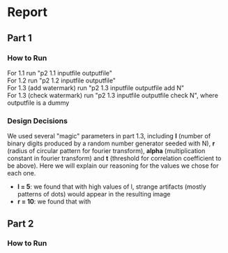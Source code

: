 # Report
## Part 1
### How to Run
For 1.1 run "p2 1.1 inputfile outputfile"  
For 1.2 run "p2 1.2 inputfile outputfile"  
For 1.3 (add watermark) run "p2 1.3 inputfile outputfile add N"  
For 1.3 (check watermark) run "p2 1.3 inputfile outputfile check N", where outputfile is a dummy  

### Design Decisions
We used several "magic" parameters in part 1.3, including **l** (number of binary digits produced by a random number generator seeded with N), **r** (radius of circular pattern for fourier transform), **alpha** (multiplication constant in fourier transform) and **t** (threshold for correlation coefficient to be above). Here we will explain our reasoning for the values we chose for each one.
* **l = 5**: we found that with high values of l, strange artifacts (mostly patterns of dots) would appear in the resulting image
* **r = 10**: we found that with


## Part 2
### How to Run


